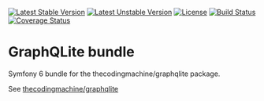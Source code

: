 [![Latest Stable Version](https://poser.pugx.org/thecodingmachine/graphqlite-bundle/v/stable)](https://packagist.org/packages/thecodingmachine/graphqlite-bundle)
[![Latest Unstable Version](https://poser.pugx.org/thecodingmachine/graphqlite-bundle/v/unstable)](https://packagist.org/packages/thecodingmachine/graphqlite-bundle)
[![License](https://poser.pugx.org/thecodingmachine/graphqlite-bundle/license)](https://packagist.org/packages/thecodingmachine/graphqlite-bundle)
[![Build Status](https://travis-ci.org/thecodingmachine/graphqlite-bundle.svg?branch=master)](https://travis-ci.org/thecodingmachine/graphqlite-bundle)
[![Coverage Status](https://coveralls.io/repos/thecodingmachine/graphqlite-bundle/badge.svg?branch=master&service=github)](https://coveralls.io/github/thecodingmachine/graphqlite-bundle?branch=master)


# GraphQLite bundle

Symfony 6 bundle for the thecodingmachine/graphqlite package.

See [thecodingmachine/graphqlite](https://github.com/thecodingmachine/graphqlite)
